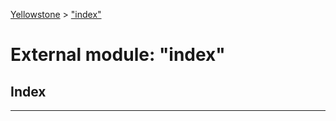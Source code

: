 [Yellowstone](../README.md) > ["index"](../modules/_index_.md)

# External module: "index"

## Index

---

